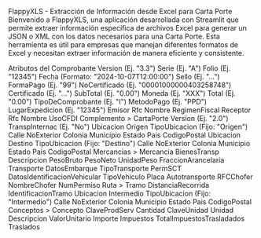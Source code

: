 FlappyXLS - Extracción de Información desde Excel para Carta Porte
Bienvenido a FlappyXLS, una aplicación desarrollada con Streamlit que permite extraer información específica de archivos Excel para generar un JSON o XML con los datos necesarios para una Carta Porte. Esta herramienta es útil para empresas que manejan diferentes formatos de Excel y necesitan extraer información de manera eficiente y consistente.

Atributos del Comprobante
Version (Ej. "3.3")
Serie (Ej. "A")
Folio (Ej. "12345")
Fecha (Formato: "2024-10-07T12:00:00")
Sello (Ej. "...")
FormaPago (Ej. "99")
NoCertificado (Ej. "00001000000403258748")
Certificado (Ej. "...")
SubTotal (Ej. "0.00")
Moneda (Ej. "XXX")
Total (Ej. "0.00")
TipoDeComprobante (Ej. "I")
MetodoPago (Ej. "PPD")
LugarExpedicion (Ej. "12345")
Emisor
Rfc
Nombre
RegimenFiscal
Receptor
Rfc
Nombre
UsoCFDI
Complemento > CartaPorte
Version (Ej. "2.0")
TranspInternac (Ej. "No")
Ubicacion Origen
TipoUbicacion (Fijo: "Origen")
Calle
NoExterior
Colonia
Municipio
Estado
Pais
CodigoPostal
Ubicacion Destino
TipoUbicacion (Fijo: "Destino")
Calle
NoExterior
Colonia
Municipio
Estado
Pais
CodigoPostal
Mercancias > Mercancia
BienesTransp
Descripcion
PesoBruto
PesoNeto
UnidadPeso
FraccionArancelaria
Transporte
DatosEmbarque
TipoTransporte
PermSCT
DatosIdentificacionVehicular
TipoVehiculo
Placa
Autotransporte
RFCChofer
NombreChofer
NumPermiso
Ruta > Tramo
DistanciaRecorrida
IdentificacionTramo
Ubicacion Intermedio
TipoUbicacion (Fijo: "Intermedio")
Calle
NoExterior
Colonia
Municipio
Estado
Pais
CodigoPostal
Conceptos > Concepto
ClaveProdServ
Cantidad
ClaveUnidad
Unidad
Descripcion
ValorUnitario
Importe
Impuestos
TotalImpuestosTrasladados
Traslados
